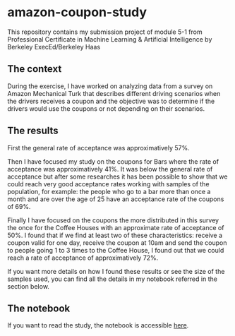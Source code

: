 # amazon-coupon-study
This repository contains my submission project of module 5-1 from Professional Certificate in Machine Learning &amp; Artificial Intelligence by Berkeley ExecEd/Berkeley Haas

## The context

During the exercise, I have worked on analyzing data from a survey on Amazon Mechanical Turk that describes different driving scenarios when the drivers receives a coupon and the objective was to determine if the drivers would use the coupons or not depending on their scenarios.

## The results

First the general rate of acceptance was approximatively 57%.

Then I have focused my study on the coupons for Bars where the rate of acceptance was approximatively 41%.
It was below the general rate of acceptance but after some researches it has been possible to show that we could reach very good acceptance rates working with samples of the population, for example: the people who go to a bar more than once a month and are over the age of 25 have an acceptance rate of the coupons of 69%.

Finally I have focused on the coupons the more distributed in this survey the once for the Coffee Houses with an approximate rate of acceptance of 50%. I found that if we find at least two of these characteristics: receive a coupon valid for one day, receive the coupon at 10am and send the coupon to people going 1 to 3 times to the Coffee House, I found out that we could reach a rate of acceptance of approximatively 72%.

If you want more details on how I found these results or see the size of the samples used, you can find all the details in my notebook referred in the section below.

## The notebook

If you want to read the study, the notebook is accessible [here](https://github.com/jbbenoist/amazon-coupon-study/blob/main/assignment%205-1.ipynb).
